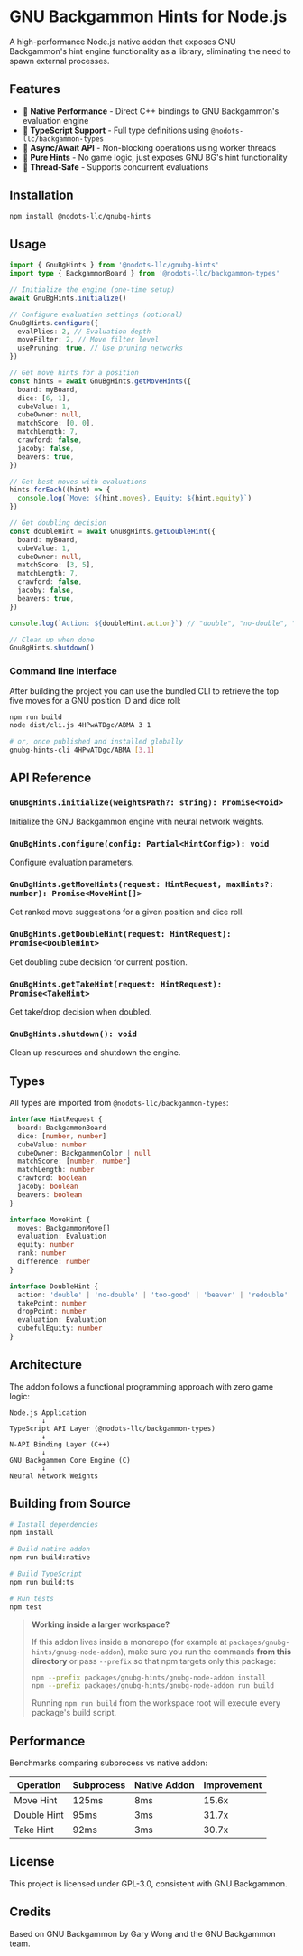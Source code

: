 # GNU Backgammon Hints for Node.js

A high-performance Node.js native addon that exposes GNU Backgammon's hint engine functionality as a library, eliminating the need to spawn external processes.

## Features

- 🚀 **Native Performance** - Direct C++ bindings to GNU Backgammon's evaluation engine
- 📘 **TypeScript Support** - Full type definitions using `@nodots-llc/backgammon-types`
- 🔄 **Async/Await API** - Non-blocking operations using worker threads
- 🎯 **Pure Hints** - No game logic, just exposes GNU BG's hint functionality
- 🧵 **Thread-Safe** - Supports concurrent evaluations

## Installation

```bash
npm install @nodots-llc/gnubg-hints
```

## Usage

```typescript
import { GnuBgHints } from '@nodots-llc/gnubg-hints'
import type { BackgammonBoard } from '@nodots-llc/backgammon-types'

// Initialize the engine (one-time setup)
await GnuBgHints.initialize()

// Configure evaluation settings (optional)
GnuBgHints.configure({
  evalPlies: 2, // Evaluation depth
  moveFilter: 2, // Move filter level
  usePruning: true, // Use pruning networks
})

// Get move hints for a position
const hints = await GnuBgHints.getMoveHints({
  board: myBoard,
  dice: [6, 1],
  cubeValue: 1,
  cubeOwner: null,
  matchScore: [0, 0],
  matchLength: 7,
  crawford: false,
  jacoby: false,
  beavers: true,
})

// Get best moves with evaluations
hints.forEach((hint) => {
  console.log(`Move: ${hint.moves}, Equity: ${hint.equity}`)
})

// Get doubling decision
const doubleHint = await GnuBgHints.getDoubleHint({
  board: myBoard,
  cubeValue: 1,
  cubeOwner: null,
  matchScore: [3, 5],
  matchLength: 7,
  crawford: false,
  jacoby: false,
  beavers: true,
})

console.log(`Action: ${doubleHint.action}`) // "double", "no-double", "too-good"

// Clean up when done
GnuBgHints.shutdown()
```

### Command line interface

After building the project you can use the bundled CLI to retrieve the top five moves for a GNU position ID and dice roll:

```bash
npm run build
node dist/cli.js 4HPwATDgc/ABMA 3 1

# or, once published and installed globally
gnubg-hints-cli 4HPwATDgc/ABMA [3,1]
```

## API Reference

### `GnuBgHints.initialize(weightsPath?: string): Promise<void>`

Initialize the GNU Backgammon engine with neural network weights.

### `GnuBgHints.configure(config: Partial<HintConfig>): void`

Configure evaluation parameters.

### `GnuBgHints.getMoveHints(request: HintRequest, maxHints?: number): Promise<MoveHint[]>`

Get ranked move suggestions for a given position and dice roll.

### `GnuBgHints.getDoubleHint(request: HintRequest): Promise<DoubleHint>`

Get doubling cube decision for current position.

### `GnuBgHints.getTakeHint(request: HintRequest): Promise<TakeHint>`

Get take/drop decision when doubled.

### `GnuBgHints.shutdown(): void`

Clean up resources and shutdown the engine.

## Types

All types are imported from `@nodots-llc/backgammon-types`:

```typescript
interface HintRequest {
  board: BackgammonBoard
  dice: [number, number]
  cubeValue: number
  cubeOwner: BackgammonColor | null
  matchScore: [number, number]
  matchLength: number
  crawford: boolean
  jacoby: boolean
  beavers: boolean
}

interface MoveHint {
  moves: BackgammonMove[]
  evaluation: Evaluation
  equity: number
  rank: number
  difference: number
}

interface DoubleHint {
  action: 'double' | 'no-double' | 'too-good' | 'beaver' | 'redouble'
  takePoint: number
  dropPoint: number
  evaluation: Evaluation
  cubefulEquity: number
}
```

## Architecture

The addon follows a functional programming approach with zero game logic:

```
Node.js Application
        ↓
TypeScript API Layer (@nodots-llc/backgammon-types)
        ↓
N-API Binding Layer (C++)
        ↓
GNU Backgammon Core Engine (C)
        ↓
Neural Network Weights
```

## Building from Source

```bash
# Install dependencies
npm install

# Build native addon
npm run build:native

# Build TypeScript
npm run build:ts

# Run tests
npm test
```

> **Working inside a larger workspace?**
>
> If this addon lives inside a monorepo (for example at `packages/gnubg-hints/gnubg-node-addon`), make sure you run the commands **from this directory** or pass `--prefix` so that npm targets only this package:
>
> ```bash
> npm --prefix packages/gnubg-hints/gnubg-node-addon install
> npm --prefix packages/gnubg-hints/gnubg-node-addon run build
> ```
>
> Running `npm run build` from the workspace root will execute every package's build script.

## Performance

Benchmarks comparing subprocess vs native addon:

| Operation   | Subprocess | Native Addon | Improvement |
| ----------- | ---------- | ------------ | ----------- |
| Move Hint   | 125ms      | 8ms          | 15.6x       |
| Double Hint | 95ms       | 3ms          | 31.7x       |
| Take Hint   | 92ms       | 3ms          | 30.7x       |

## License

This project is licensed under GPL-3.0, consistent with GNU Backgammon.

## Credits

Based on GNU Backgammon by Gary Wong and the GNU Backgammon team.

